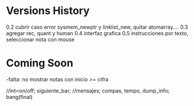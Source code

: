 #

# Versions History

0.2 cubrir caso error sysmem_newptr y linklist_new, quitar atomarray....
0.3 agregar rec, quant y human
0.4 interfaz grafica
0.5 instrucciones por texto, seleccionar nota con mouse


# Coming Soon
-falta: no mostrar notas con inicio >= cifra


//int=on/off; siguiente_bar; 
//mensajes; compas, tempo, dump_info; bang(final)
